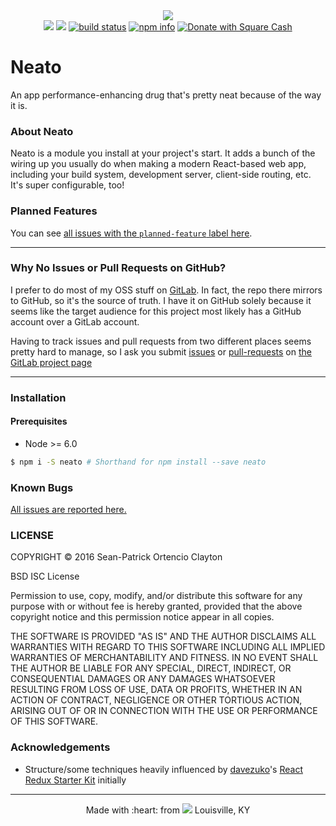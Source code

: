 <div align="center">
  <img style="max-width:768px;" src="https://gitlab.com/seanclayton/neato/raw/master/logo.png" />
  <br />
  <!-- Dependency Status -->
  <a href="https://david-dm.org/sean-clayton/neato" title="Dependency status"><img src="https://david-dm.org/sean-clayton/neato.svg"/></a>
  <!-- devDependency Status -->
  <a href="https://david-dm.org/sean-clayton/neato#info=devDependencies" title="devDependency status"><img src="https://david-dm.org/sean-clayton/neato/dev-status.svg"/></a>
  <!-- Build Status -->
  <a href="https://gitlab.com/seanclayton/neato/commits/master"><img alt="build status" src="https://gitlab.com/seanclayton/neato/badges/master/build.svg" /></a>
  <!-- NPM Info -->
  <a href="https://www.npmjs.com/package/neato"><img alt="npm info" src="https://img.shields.io/npm/v/neato.svg?maxAge=2592000?style=flat-square" /></a>
  <!-- Donations -->
  <a href="https://cash.me/$seanc">
    <img src="https://img.shields.io/badge/square-donate-green.svg" alt="Donate with Square Cash" />
  </a>
</div>

# Neato
An app performance-enhancing drug that's pretty neat because of the way it is.

### About Neato

Neato is a module you install at your project's start. It adds a bunch of the wiring up you usually do when making a modern React-based web app, including your build system, development server, client-side routing, etc. It's super configurable, too!

### Planned Features

You can see [all issues with the `planned-feature` label here].

[all issues with the `planned-feature` label here]: https://gitlab.com/seanclayton/neato/issues?label_name%5B%5D=planned-feature

***

### Why No Issues or Pull Requests on GitHub?
I prefer to do most of my OSS stuff on [GitLab]. In fact, the repo there mirrors to GitHub, so it's the source of truth. I have it on GitHub solely because it seems like the target audience for this project most likely has a GitHub account over a GitLab account.

Having to track issues and pull requests from two different places seems pretty hard to manage, so I ask you submit [issues] or [pull-requests] on [the GitLab project page]

[GitLab]: https://gitlab.com
[issues]: https://gitlab.com/seanclayton/neato/issues
[pull-requests]: https://gitlab.com/seanclayton/neato/merge_requests
[the GitLab project page]: https://gitlab.com/seanclayton/neato

***

### Installation

#### Prerequisites

- Node >= 6.0

```sh
$ npm i -S neato # Shorthand for npm install --save neato
```

### Known Bugs

[All issues are reported here.](https://gitlab.com/seanclayton/neato/issues)

### LICENSE

COPYRIGHT &copy; 2016 Sean-Patrick Ortencio Clayton

BSD ISC License

Permission to use, copy, modify, and/or distribute this software for any
purpose with or without fee is hereby granted, provided that the above
copyright notice and this permission notice appear in all copies.

THE SOFTWARE IS PROVIDED "AS IS" AND THE AUTHOR DISCLAIMS ALL WARRANTIES
WITH REGARD TO THIS SOFTWARE INCLUDING ALL IMPLIED WARRANTIES OF
MERCHANTABILITY AND FITNESS. IN NO EVENT SHALL THE AUTHOR BE LIABLE FOR
ANY SPECIAL, DIRECT, INDIRECT, OR CONSEQUENTIAL DAMAGES OR ANY DAMAGES
WHATSOEVER RESULTING FROM LOSS OF USE, DATA OR PROFITS, WHETHER IN AN
ACTION OF CONTRACT, NEGLIGENCE OR OTHER TORTIOUS ACTION, ARISING OUT OF
OR IN CONNECTION WITH THE USE OR PERFORMANCE OF THIS SOFTWARE.

### Acknowledgements

- Structure/some techniques heavily influenced by [davezuko]'s [React Redux Starter Kit] initially

[React Redux Starter Kit]: https://github.com/davezuko/react-redux-starter-kit
[davezuko]: https://github.com/davezuko

- - -

<div align="center">
  Made with :heart: from <img src="https://cdn.rawgit.com/sean-clayton/13721b3d1dadcefec06279aee37688f6/raw/d739621b15b24544605bb2e5c5d3eb364a4c9842/fleur-de-lis.svg" /> Louisville, KY
</div>
